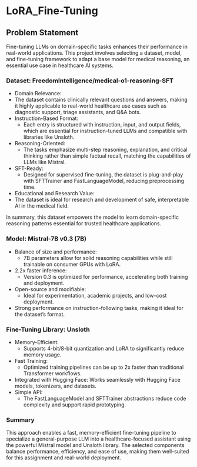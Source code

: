 # LoRA_Fine-Tuning

## Problem Statement
Fine-tuning LLMs on domain-specific tasks enhances their performance in real-world applications. This project involves selecting a dataset, model, and fine-tuning framework to adapt a base model for medical reasoning, an essential use case in healthcare AI systems.

### Dataset: FreedomIntelligence/medical-o1-reasoning-SFT
-  Domain Relevance:
  - The dataset contains clinically relevant questions and answers, making it highly applicable to real-world healthcare use cases such as diagnostic support, triage assistants, and Q&A bots.
- Instruction-Based Format:
  - Each entry is structured with instruction, input, and output fields, which are essential for instruction-tuned LLMs and compatible with libraries like Unsloth.
- Reasoning-Oriented:
  - The tasks emphasize multi-step reasoning, explanation, and critical thinking rather than simple factual recall, matching the capabilities of LLMs like Mistral.
- SFT-Ready:
  - Designed for supervised fine-tuning, the dataset is plug-and-play with SFTTrainer and FastLanguageModel, reducing preprocessing time.
- Educational and Research Value:
 - The dataset is ideal for research and development of safe, interpretable AI in the medical field.

In summary, this dataset empowers the model to learn domain-specific reasoning patterns essential for trusted healthcare applications.


### Model: Mistral-7B v0.3 (7B)
- Balance of size and performance:
  - 7B parameters allow for solid reasoning capabilities while still trainable on consumer GPUs with LoRA.
- 2.2x faster inference:
  - Version 0.3 is optimized for performance, accelerating both training and deployment.
- Open-source and modifiable:
  - Ideal for experimentation, academic projects, and low-cost deployment.
- Strong performance on instruction-following tasks, making it ideal for the dataset’s format.


### Fine-Tuning Library: Unsloth
- Memory-Efficient:
  - Supports 4-bit/8-bit quantization and LoRA to significantly reduce memory usage.
- Fast Training:
  - Optimized training pipelines can be up to 2x faster than traditional Transformer workflows.
- Integrated with Hugging Face: Works seamlessly with Hugging Face models, tokenizers, and datasets.
- Simple API:
  - The FastLanguageModel and SFTTrainer abstractions reduce code complexity and support rapid prototyping.


### Summary
This approach enables a fast, memory-efficient fine-tuning pipeline to specialize a general-purpose LLM into a healthcare-focused assistant using the powerful Mistral model and Unsloth library. The selected components balance performance, efficiency, and ease of use, making them well-suited for this assignment and real-world deployment.
